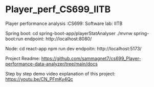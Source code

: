 # Player_perf_CS699_IITB
Player performance analysis :CS699: Software lab: IITB


Spring boot:
cd spring-boot-app/playerStatAnalyser
./mvnw spring-boot:run
endpoint: http://localhost:8080/

Node: 
cd react-app
npm run dev
endpoitn: http://localhost:5173/

Project Readme: 
  https://github.com/sammagnet7/cs699_Player-performance-data-analyzer/tree/main/docs

Step by step demo video explanation of this project: 
  https://youtu.be/CN_PFmKy4Qc
